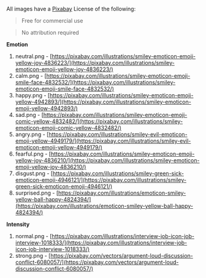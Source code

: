 ﻿﻿﻿﻿﻿﻿All images have a [Pixabay](https://pixabay.com/service/license/) License of the following:> Free for commercial use> No attribution required**Emotion**1. neutral.png - [https://pixabay.com/illustrations/smiley-emoticon-emoji-yellow-joy-4836223/](https://pixabay.com/illustrations/smiley-emoticon-emoji-yellow-joy-4836223/)1. calm.png - [https://pixabay.com/illustrations/smiley-emoticon-emoji-smile-face-4832532/](https://pixabay.com/illustrations/smiley-emoticon-emoji-smile-face-4832532/)1. happy.png - [https://pixabay.com/illustrations/smiley-emoticon-emoji-yellow-4942893/](https://pixabay.com/illustrations/smiley-emoticon-emoji-yellow-4942893/)1. sad.png - [https://pixabay.com/illustrations/smiley-emoticon-emoji-comic-yellow-4832482/](https://pixabay.com/illustrations/smiley-emoticon-emoji-comic-yellow-4832482/)1. angry.png - [https://pixabay.com/illustrations/smiley-evil-emoticon-emoji-yellow-4949179/](https://pixabay.com/illustrations/smiley-evil-emoticon-emoji-yellow-4949179/)1. fearful.png - [https://pixabay.com/illustrations/smiley-emoticon-emoji-yellow-joy-4836210/](https://pixabay.com/illustrations/smiley-emoticon-emoji-yellow-joy-4836210/)1. disgust.png - [https://pixabay.com/illustrations/smiley-green-sick-emoticon-emoji-4946121/](https://pixabay.com/illustrations/smiley-green-sick-emoticon-emoji-4946121/)1. surprised.png - [https://pixabay.com/illustrations/emoticon-smiley-yellow-ball-happy-4824394/](https://pixabay.com/illustrations/emoticon-smiley-yellow-ball-happy-4824394/)**Intensity**1. normal.png - [https://pixabay.com/illustrations/interview-job-icon-job-interview-1018333/](https://pixabay.com/illustrations/interview-job-icon-job-interview-1018333/)1. strong.png - [https://pixabay.com/vectors/argument-loud-discussion-conflict-6080057/](https://pixabay.com/vectors/argument-loud-discussion-conflict-6080057/)